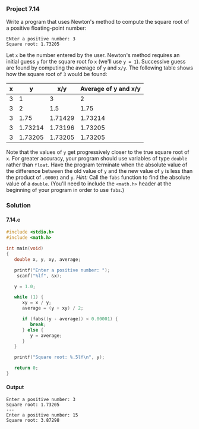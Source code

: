 ### Project 7.14
Write a program that uses Newton's method to compute the square root of a positive floating-point number:
```
ENter a positive number: 3
Square root: 1.73205
```
Let `x` be the number entered by the user. Newton's method requires an initial guess `y` for the square root fo `x` (we'll use `y = 1`). Successive guess are found by computing the average of `y` and `x/y`. The following table shows how the square root of `3` would be found:

|x|y|x/y|Average of y and x/y|
|-|-|-|-|
|3|1|3|2|
|3|2|1.5|1.75|
|3|1.75|1.71429|1.73214|
|3|1.73214|1.73196|1.73205|
|3|1.73205|1.73205|1.73205|

Note that the values of `y` get progressively closer to the true square root of `x`. For greater accuracy, your program should use variables of type `double` rather than `float`. Have the program terminate when the absolute value of the difference between the old value of `y` and the new value of `y` is less than the product of `.00001` and `y`. *Hint:* Call the `fabs` function to find the absolute value of a `double`. (You'll need to include the `<math.h>` header at the beginning of your program in order to use `fabs`.)

### Solution
#### 7.14.c
```c
#include <stdio.h>
#include <math.h>

int main(void)
{
   double x, y, xy, average;

   printf("Enter a positive number: ");
    scanf("%lf", &x);

   y = 1.0;

   while (1) {
      xy = x / y;
      average = (y + xy) / 2;

      if (fabs((y - average)) < 0.00001) {
         break;
      } else {
         y = average;
      }
   }

   printf("Square root: %.5lf\n", y);

   return 0;
}
```
#### Output
```
Enter a positive number: 3
Square root: 1.73205
---
Enter a positive number: 15
Square root: 3.87298
```
